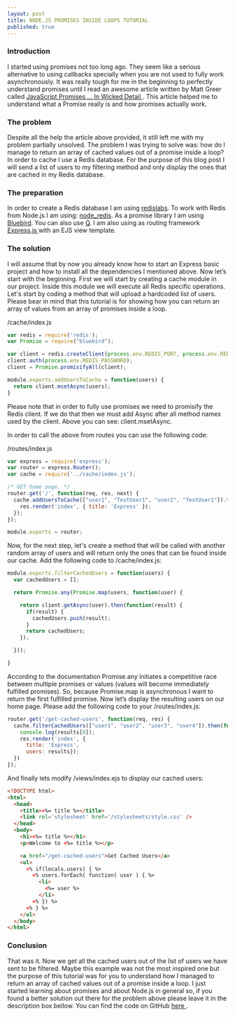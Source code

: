 ```yaml
---
layout: post
title: NODE.JS PROMISES INSIDE LOOPS TUTORIAL
published: true
---
```


### Introduction
I started using promises not too long ago. They seem like a serious alternative to using callbacks specially when you are not used to fully work asynchronously.
It was really tough for me in the beginning to perfectly understand promises until I read an awesome article written by Matt Greer called <a href="http://www.mattgreer.org/articles/promises-in-wicked-detail/"> JavaScript Promises … In Wicked Detail </a> . This article helped me to understand what a Promise really is and how promises actually work.

### The problem
Despite all the help the article above provided, it still left me with my problem partially unsolved. 
The problem I was trying to solve was: how do I manage to return an array of cached values out of a promise inside a loop?
In order to cache I use a Redis database. For the purpose of this blog post I will send a list of users to my filtering method and only display the ones that are cached in my Redis database.

### The preparation
In order to create a Redis database I am using <a href="https://redislabs.com/">redislabs</a>. To work with Redis from Node.js I am using: <a href="https://github.com/mranney/node_redis">node_redis</a>.
As a promise library I am using <a href="https://github.com/petkaantonov/bluebird">Bluebird</a>. You can also use <a href="https://github.com/kriskowal/q">Q</a>.
I am also using as routing framework <a href="http://expressjs.com/">Express.js </a> with an EJS view template.

### The solution
I will assume that by now you already know how to start an Express basic project and how to install all the dependencies I mentioned above.
Now let’s start with the beginning. 
First we will start by creating a cache module in our project. Inside this module we will execute all Redis specific operations.
Let's start by coding a method that will upload a hardcoded list of users. Please bear in mind that this tutorial is for showing how you can return an array of values from an array of promises inside a loop.

/cache/index.js

``` javascript
var redis = require('redis');
var Promise = require("bluebird");

var client = redis.createClient(process.env.REDIS_PORT, process.env.REDIS_URL);
client.auth(process.env.REDIS_PASSWORD);
client = Promise.promisifyAll(client);

module.exports.addUsersToCache = function(users) {
  return client.msetAsync(users);
}
```

Please note that in order to fully use promises we need to promisify the Redis client. If we do that then we must add Async after all method names used by the client. Above you can see: client.msetAsync.

In order to call the above from routes you can use the following code:

/routes/index.js

``` javascript
var express = require('express');
var router = express.Router();
var cache = require('../cache/index.js');

/* GET home page. */
router.get('/', function(req, res, next) {
  cache.addUsersToCache(["user1", "TestUser1", "user2", "TestUser2"]).then(function() {
    res.render('index', { title: 'Express' });
  });
});

module.exports = router;
```

Now, for the next step, let's create a method that will be called with another random array of users and will return only the ones that can be found inside our cache. Add the following code to /cache/index.js:

``` javascript
module.exports.filterCachedUsers = function(users) {
  var cachedUsers = [];

  return Promise.any(Promise.map(users, function(user) {

    return client.getAsync(user).then(function(result) {
      if(result) {
        cachedUsers.push(result);
      }
      return cachedUsers;
    });

  }));

}
```
According to the documentation Promise.any initiates a competitive race between multiple promises or values (values will become immediately fulfilled promises). So, because Promise.map is asynchronous I want to return the first fulfilled promise.
Now let’s display the resulting users on our home page. Please add the following code to your /routes/index.js:

``` javascript
router.get('/get-cached-users', function(req, res) {
  cache.filterCachedUsers(["user1", "user2", "user3", "user4"]).then(function(results) {
    console.log(results[0]);
    res.render('index', {
      title: 'Express',
      users: results});
  })
});
```
And finally lets modify /views/index.ejs to display our cached users:

``` html
<!DOCTYPE html>
<html>
  <head>
    <title><%= title %></title>
    <link rel='stylesheet' href='/stylesheets/style.css' />
  </head>
  <body>
    <h1><%= title %></h1>
    <p>Welcome to <%= title %></p>

    <a href="/get-cached-users">Get Cached Users</a>
    <ul>
      <% if(locals.users) { %>
        <% users.forEach( function( user ) { %>
          <li>
            <%= user %>
          </li>
        <% }) %>
      <% } %>
    </ul>
  </body>
</html> 
```

### Conclusion
That was it. Now we get all the cached users out of the list of users we have sent to be filtered. 
Maybe this example was not the most inspired one but the purpose of this tutorial was for you to understand how I managed to return an array of cached values out of a promise inside a loop.
I just started learning about promises and about Node.js in general so, if you found a better solution out there for the problem above please leave it in the description box bellow.
You can find the code on GitHub <a href="https://github.com/andreivisan/nodejs_promises"> here </a>. 
